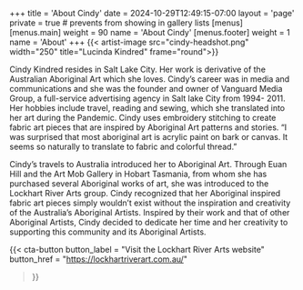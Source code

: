 +++
title = 'About Cindy'
date = 2024-10-29T12:49:15-07:00
layout = 'page'
private = true # prevents from showing in gallery lists
[menus]
  [menus.main]
    weight = 90
    name = 'About Cindy'
  [menus.footer]
    weight = 1
    name = 'About'
+++
{{< artist-image src="cindy-headshot.png" width="250" title="Lucinda Kindred" frame="round">}}

Cindy Kindred resides in Salt Lake City.  Her work is derivative of the Australian Aboriginal Art which she loves.  Cindy’s career was in media and communications and she was the founder and owner of Vanguard Media Group, a full-service advertising agency in Salt lake City from 1994- 2011.  Her hobbies include travel, reading and sewing, which she translated into her art during the Pandemic.  Cindy uses embroidery stitching to create fabric art pieces that are inspired by Aboriginal Art patterns and stories.  “I was surprised that most aboriginal art is acrylic paint on bark or canvas.  It seems so naturally to translate to fabric and colorful thread.”

Cindy’s travels to Australia introduced her to Aboriginal Art. Through Euan Hill and the Art Mob Gallery in Hobart Tasmania, from whom she has purchased several Aboriginal works of art, she was introduced to the Lockhart River Arts group. Cindy recognized that her Aboriginal inspired fabric art pieces simply wouldn’t exist without the inspiration and creativity of the Australia’s Aboriginal Artists. Inspired by their work and that of other Aboriginal Artists, Cindy decided to dedicate her time and her creativity to supporting this community and its Aboriginal Artists.

{{< cta-button 
  button_label = "Visit the Lockhart River Arts website" 
  button_href = "https://lockhartriverart.com.au/" 
>}}